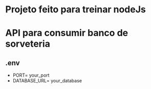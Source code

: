 # Projeto feito para treinar nodeJs

# API para consumir banco de sorveteria

## .env
* PORT= your_port
* DATABASE_URL= your_database